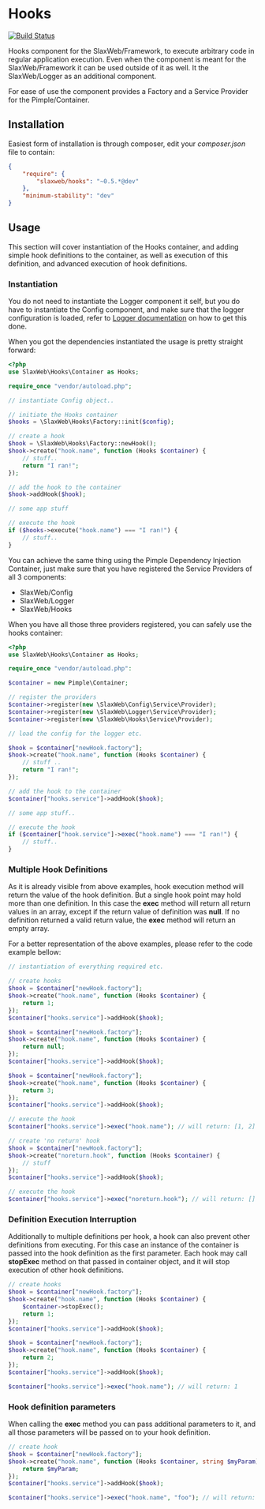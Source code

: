 # Hooks

[![Build Status](https://travis-ci.org/SlaxWeb/Hooks.svg?branch=0.4.0)](https://travis-ci.org/SlaxWeb/Hooks)

Hooks component for the SlaxWeb/Framework, to execute arbitrary code in regular
application execution. Even when the component is meant for the
SlaxWeb/Framework it can be used outside of it as well. It the SlaxWeb/Logger as
an additional component.

For ease of use the component provides a Factory and a Service Provider for the
Pimple/Container.

## Installation

Easiest form of installation is through composer, edit your *composer.json* file
to contain:
```json
{
    "require": {
        "slaxweb/hooks": "~0.5.*@dev"
    },
    "minimum-stability": "dev"
}
```

## Usage

This section will cover instantiation of the Hooks container, and adding simple
hook definitions to the container, as well as execution of this definition, and
advanced execution of hook definitions.

### Instantiation

You do not need to instantiate the Logger component it self, but you do have to
instantiate the Config component, and make sure that the logger configuration is
loaded, refer to [Logger documentation](https://github.com/SlaxWeb/Logger/) on
how to get this done.

When you got the dependencies instantiated the usage is pretty straight forward:
```php
<?php
use SlaxWeb\Hooks\Container as Hooks;

require_once "vendor/autoload.php";

// instantiate Config object..

// initiate the Hooks container
$hooks = \SlaxWeb\Hooks\Factory::init($config);

// create a hook
$hook = \SlaxWeb\Hooks\Factory::newHook();
$hook->create("hook.name", function (Hooks $container) {
    // stuff..
    return "I ran!";
});

// add the hook to the container
$hook->addHook($hook);

// some app stuff

// execute the hook
if ($hooks->execute("hook.name") === "I ran!") {
    // stuff..
}
```

You can achieve the same thing using the Pimple Dependency Injection Container,
just make sure that you have registered the Service Providers of all 3
components:
* SlaxWeb/Config
* SlaxWeb/Logger
* SlaxWeb/Hooks

When you have all those three providers registered, you can safely use the hooks
container:
```php
<?php
use SlaxWeb\Hooks\Container as Hooks;

require_once "vendor/autoload.php":

$container = new Pimple\Container;

// register the providers
$container->register(new \SlaxWeb\Config\Service\Provider);
$container->register(new \SlaxWeb\Logger\Service\Provider);
$container->register(new \SlaxWeb\Hooks\Service\Provider);

// load the config for the logger etc.

$hook = $container["newHook.factory"];
$hook->create("hook.name", function (Hooks $container) {
    // stuff ..
    return "I ran!";
});

// add the hook to the container
$container["hooks.service"]->addHook($hook);

// some app stuff..

// execute the hook
if ($container["hook.service"]->exec("hook.name") === "I ran!") {
    // stuff..
}
```

### Multiple Hook Definitions

As it is already visible from above examples, hook execution method will return
the value of the hook definition. But a single hook point may hold more than one
definition. In this case the **exec** method will return all return values in an
array, except if the return value of definition was **null**. If no definition
returned a valid return value, the **exec** method will return an empty array.

For a better representation of the above examples, please refer to the code
example bellow:
```php
// instantiation of everything required etc.

// create hooks
$hook = $container["newHook.factory"];
$hook->create("hook.name", function (Hooks $container) {
    return 1;
});
$container["hooks.service"]->addHook($hook);

$hook = $container["newHook.factory"];
$hook->create("hook.name", function (Hooks $container) {
    return null;
});
$container["hooks.service"]->addHook($hook);

$hook = $container["newHook.factory"];
$hook->create("hook.name", function (Hooks $container) {
    return 3;
});
$container["hooks.service"]->addHook($hook);

// execute the hook
$container["hooks.service"]->exec("hook.name"); // will return: [1, 2]

// create 'no return' hook
$hook = $container["newHook.factory"];
$hook->create("noreturn.hook", function (Hooks $container) {
    // stuff
});
$container["hooks.service"]->addHook($hook);

// execute the hook
$container["hooks.service"]->exec("noreturn.hook"); // will return: []
```

### Definition Execution Interruption

Additionally to multiple definitions per hook, a hook can also prevent other
definitions from executing. For this case an instance of the container is passed
into the hook definition as the first parameter. Each hook may call **stopExec**
method on that passed in container object, and it will stop execution of other
hook definitions.
```php
// create hooks
$hook = $container["newHook.factory"];
$hook->create("hook.name", function (Hooks $container) {
    $container->stopExec();
    return 1;
});
$container["hooks.service"]->addHook($hook);

$hook = $container["newHook.factory"];
$hook->create("hook.name", function (Hooks $container) {
    return 2;
});
$container["hooks.service"]->addHook($hook);

$container["hooks.service"]->exec("hook.name"); // will return: 1
```

### Hook definition parameters

When calling the **exec** method you can pass additional parameters to it, and
all those parameters will be passed on to your hook definition.
```php
// create hook
$hook = $container["newHook.factory"];
$hook->create("hook.name", function (Hooks $container, string $myParam) {
    return $myParam;
});
$container["hooks.service"]->addHook($hook);

$container["hooks.service"]->exec("hook.name", "foo"); // will return: "foo"
```
